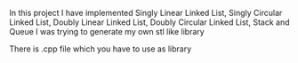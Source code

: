 In this project I have implemented 
  Singly Linear Linked List,
  Singly Circular Linked List,
  Doubly Linear Linked List,
  Doubly Circular Linked List,
  Stack and Queue
I was trying to generate my own stl like library

There is .cpp file which you have to use as library
